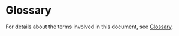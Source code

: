 # Glossary<a name="EN-US_TOPIC_0237997620"></a>

For details about the terms involved in this document, see  [Glossary](https://docs.otc.t-systems.com/en-us/glossary/index.html).


